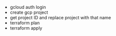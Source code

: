 - gcloud auth login
- create gcp project
- get project ID and replace project with that name
- terraform plan
- terraform apply
